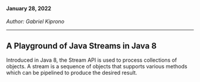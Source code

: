 #### January 28, 2022

*Author: Gabriel Kiprono*

---

## A Playground of Java Streams in Java 8
Introduced in Java 8, the Stream API is used to process collections of objects. A stream is a sequence of objects that 
supports various methods which can be pipelined to produce the desired result.